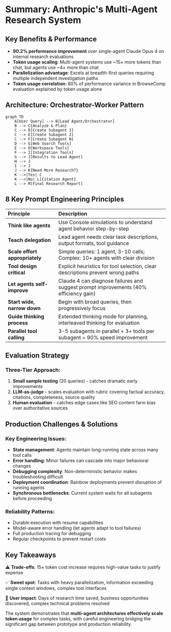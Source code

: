 # Summary: Anthropic's Multi-Agent Research System

## Key Benefits & Performance

- **90.2% performance improvement** over single-agent Claude Opus 4 on internal research evaluations
- **Token usage scaling**: Multi-agent systems use ~15× more tokens than chat, but agents use ~4× more than chat
- **Parallelization advantage**: Excels at breadth-first queries requiring multiple independent investigation paths
- **Token usage correlation**: 80% of performance variance in BrowseComp evaluation explained by token usage alone

## Architecture: Orchestrator-Worker Pattern

```mermaid
graph TD
    A[User Query] --> B[Lead Agent/Orchestrator]
    B --> C{Analyze & Plan}
    C --> D[Create Subagent 1]
    C --> E[Create Subagent 2] 
    C --> F[Create Subagent N]
    D --> G[Web Search Tools]
    E --> H[Workspace Tools]
    F --> I[Integration Tools]
    G --> J[Results to Lead Agent]
    H --> J
    I --> J
    J --> K{Need More Research?}
    K -->|Yes| C
    K -->|No| L[Citation Agent]
    L --> M[Final Research Report]
```

## 8 Key Prompt Engineering Principles

| Principle | Description |
|:----------|:------------|
| **Think like agents** | Use Console simulations to understand agent behavior step-by-step |
| **Teach delegation** | Lead agent needs clear task descriptions, output formats, tool guidance |
| **Scale effort appropriately** | Simple queries: 1 agent, 3-10 calls; Complex: 10+ agents with clear division |
| **Tool design critical** | Explicit heuristics for tool selection, clear descriptions prevent wrong paths |
| **Let agents self-improve** | Claude 4 can diagnose failures and suggest prompt improvements (40% efficiency gain) |
| **Start wide, narrow down** | Begin with broad queries, then progressively focus |
| **Guide thinking process** | Extended thinking mode for planning, interleaved thinking for evaluation |
| **Parallel tool calling** | 3-5 subagents in parallel + 3+ tools per subagent = 90% speed improvement |

## Evaluation Strategy

### Three-Tier Approach:
1. **Small sample testing** (20 queries) - catches dramatic early improvements
2. **LLM-as-judge** - scales evaluation with rubric covering factual accuracy, citations, completeness, source quality
3. **Human evaluation** - catches edge cases like SEO content farm bias over authoritative sources

## Production Challenges & Solutions

### Key Engineering Issues:
- **State management**: Agents maintain long-running state across many tool calls
- **Error handling**: Minor failures can cascade into major behavioral changes  
- **Debugging complexity**: Non-deterministic behavior makes troubleshooting difficult
- **Deployment coordination**: Rainbow deployments prevent disruption of running agents
- **Synchronous bottlenecks**: Current system waits for all subagents before proceeding

### Reliability Patterns:
- Durable execution with resume capabilities
- Model-aware error handling (let agents adapt to tool failures)
- Full production tracing for debugging
- Regular checkpoints to prevent restart costs

## Key Takeaways

⚠️ **Trade-offs**: 15× token cost increase requires high-value tasks to justify expense

✅ **Sweet spot**: Tasks with heavy parallelization, information exceeding single context windows, complex tool interfaces

🚀 **User impact**: Days of research time saved, business opportunities discovered, complex technical problems resolved

The system demonstrates that **multi-agent architectures effectively scale token usage** for complex tasks, with careful engineering bridging the significant gap between prototype and production reliability.

